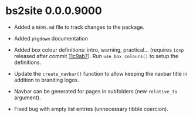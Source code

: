 # bs2site 0.0.0.9000

- Added a `NEWS.md` file to track changes to the package.
- Added `pkgdown` documentation
- Added box colour definitions: intro, warning, practical... (requires `iosp` released after commit [11c9ab7](https://github.com/koncina/iosp/commit/11c9ab7bfa97dfe07c2fc9368de31d89379dbf4f)). Run `use_box_colours()` to setup the definitions.

- Update the `create_navbar()` function to allow keeping the navbar title in addition to branding logos.
- Navbar can be generated for pages in subfolders (new `relative_to` argument).
- Fixed bug with empty list entries (unnecessary tibble coercion).

